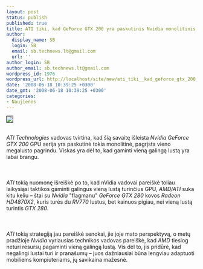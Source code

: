 ```yaml
---
layout: post
status: publish
published: true
title: ATI tiki, kad GeForce GTX 200 yra paskutinis Nvidia monolitinis GPU
author:
  display_name: SB
  login: SB
  email: sb.technews.lt@gmail.com
  url: ''
author_login: SB
author_email: sb.technews.lt@gmail.com
wordpress_id: 1976
wordpress_url: http://localhost/site/new/ati_tiki__kad_geforce_gtx_200_yra_paskutinis_nvidia_monolitinis_gpu/
date: '2008-06-18 10:39:25 +0300'
date_gmt: '2008-06-18 10:39:25 +0300'
categories:
- Naujienos
---
```

<div class="imgright"><img src="http://tbn0.google.com/images?q=tbn:H-uMg6o-nFSkAM:http://www.rage3d.com/reviews/video/hishd3870x2cfx_p1/pics/ati_logo.png" border="1"></div>
<p><br><i>ATI Technologies</i> vadovas tvirtina, kad šią savaitę išleista <i>Nvidia GeForce GTX 200</i> GPU serija yra paskutinė tokia monolitinė, pagrįsta vieno megalusto pagrindu. Viskas yra dėl to, kad gaminti vieną galingą lustą yra labai brangu.<br />
<br><br />
<br><i>ATI</i> tokią nuomonę išreiškė po to, kad nVidia vadovai pareiškė toliau laikysiąsi taktikos gaminti galingus vieną lustą turinčius GPU, <i>AMD/ATI</i> suka kitu keliu – štai su <i>Nvidia</i> &quot;flagmanu&quot; <i>GeForce GTX 280</i> kovos <i>Radeon HD4870X2</i>, kuris turės du <i>RV770</i> lustus, bet kainuos pigiau, nei vieną lustą turintis <i>GTX 280</i>.<br />
<br><br />
<br><i>ATI</i> tokią strategiją jau pareiškė senokai, jie joje mato perspektyvą, o metų pradžioje <i>Nvidia</i> vyriausias technikos vadovas pareiškė, kad <i>AMD</i> tiesiog neturi resursų pagaminti vieną galingą lustą. Vis dėl to, jis pridūrė, kad negalingi lustai turi ir pranašumų – juos dažniausiai būna lengviau adaptuoti mobiliems kompiuteriams, jų savikaina mažesnė.<br />
<br><br />
<br><br />
<br><br />
<br></p>
